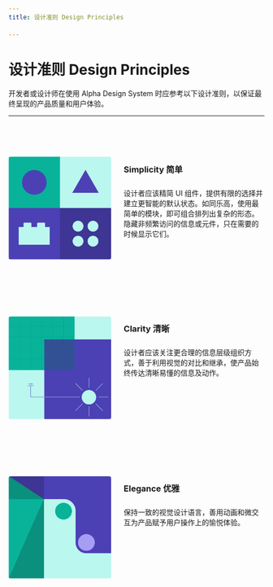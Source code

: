 ```yaml
---
title: 设计准则 Design Principles

---
```


# 设计准则 Design Principles

开发者或设计师在使用 Alpha Design System 时应参考以下设计准则，以保证最终呈现的产品质量和用户体验。

-----



<div class="row">
    <img src="./.vuepress/public/simple.png">
    <div class="text-container">
        <h3>Simplicity 简单</h3>
       <p>设计者应该精简 UI 组件，提供有限的选择并建立更智能的默认状态。如同乐高，使用最简单的模块，即可组合排列出复杂的形态。隐藏非频繁访问的信息或元件，只在需要的时候显示它们。</p>
    </div>
</div>
<div class="row">
    <img src="./.vuepress/public/clear.png">
    <div class="text-container">
        <h3>Clarity 清晰</h3>
       <p>设计者应该关注更合理的信息层级组织方式，善于利用视觉的对比和继承，使产品始终传达清晰易懂的信息及动作。</p>
    </div>
</div>
<div class="row">
    <img src="./.vuepress/public/elegant.png">
    <div class="text-container">
        <h3>Elegance 优雅</h3>
       <p>保持一致的视觉设计语言，善用动画和微交互为产品赋予用户操作上的愉悦体验。</p>
    </div>
</div>

<style >
    .row img {
      margin-right:5%;
      width: 40%;
      border-radius: 4px;
}

.row h3 {
  margin: 0.7rem 0;
}

.row {
  margin-top:3rem;
  display: flex;
  flex-direction: row;
  padding: 2rem 0;
}

.text-container {
  display: flex;
  flex-direction: column;
  justify-content: start;
}

@media screen and (max-width: 419px)  {
    .row img{
    width: 100%;
    }
    .row {
    display: block;

    }
    .row h3 {
    margin-bottom: 0;
    }
}
    </style>